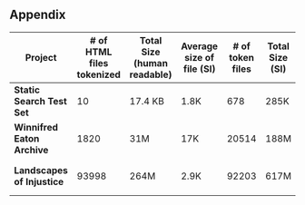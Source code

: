 ## Appendix

| **Project**                 | **# of HTML files tokenized** | **Total Size (human readable)** | **Average size of file (SI)** | **# of token files** | **Total Size (SI)** | **Average size (SI)** | **Total Size (Gzipped)** | **Average GZip (SI)** | **Time**    | **Memory Use (MB)** |
| --------------------------- | ----------------------------- | ------------------------------- | ----------------------------- | -------------------- | ------------------- | --------------------- | ------------------------ | --------------------- | ----------- | ------------------- |
| **Static Search Test Set**  | 10                            | 17.4 KB                         | 1.8K                          | 678                  | 285K                | 420B                  | 171K                     | 252B                  | 6s 680ms    | 391M                |
| **Winnifred Eaton Archive** | 1820                          | 31M                             | 17K                           | 20514                | 188M                | 9.2K                  | 39M                      | 1.9K                  | 1m 24s 52ms | 1.3G                |
| **Landscapes of Injustice** | 93998                         | 264M                            | 2.9K                          | 92203                | 617M                | 6.7K                  | 106M                     | 1.2K                  | 8m 53s 20ms | 3.7G                |
